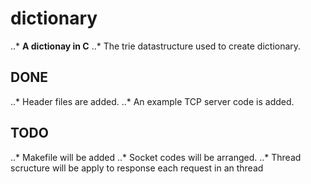 # dictionary
..* **A dictionay in C**
..* The trie datastructure used to create dictionary.

## DONE
..* Header files are added.
..* An example TCP server code is added.

## TODO
..* Makefile will be added
..* Socket codes will be arranged.
..* Thread scructure will be apply to response each request in an thread



